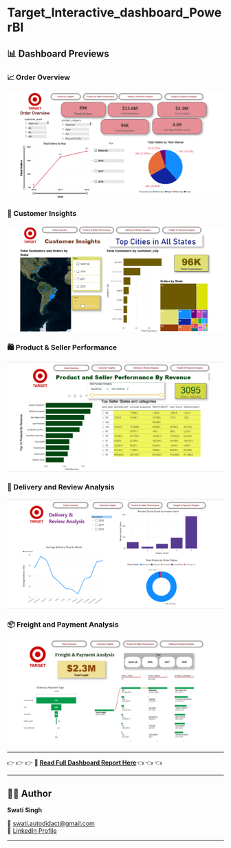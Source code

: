# Target_Interactive_dashboard_PowerBI
## 📊 Dashboard Previews

### 📈 Order Overview
![Order Overview](Dashboard%20Images/Screenshot_OrderOverview.png)

### 🧍 Customer Insights
![Customer Insights](Dashboard%20Images/Screenshot_CustomerInsights.png)

### 🛍️ Product & Seller Performance
![Product Belief Performance](Dashboard%20Images/Screenshot_ProductSellerPerformance.png)

### 🚚 Delivery and Review Analysis
![Delivery and Receiving](Dashboard%20Images/Screenshot_DeliveryAndReview.png)

### 📦 Freight and Payment Analysis
![Freight and Department](Dashboard%20Images/Screenshot_FreightAndPayment.png)

---

👉 👉 👉 **📘 [Read Full Dashboard Report Here](https://github.com/swatisinghit/Target_Interactive_dashboard_PowerBI/blob/main/Target%20Brazil%20E-Commerce%20Performance%20Dashboard%20Report-%20Swati%20Singh.pdf)**👈 👈 👈

---

## 👨‍💻 Author  
**Swati Singh**  

📧 [swati.autodidact@gmail.com](mailto:swati.autodidact@gmail.com)  
🔗 [LinkedIn Profile](https://www.linkedin.com/in/swatisinghlink/)  

---


